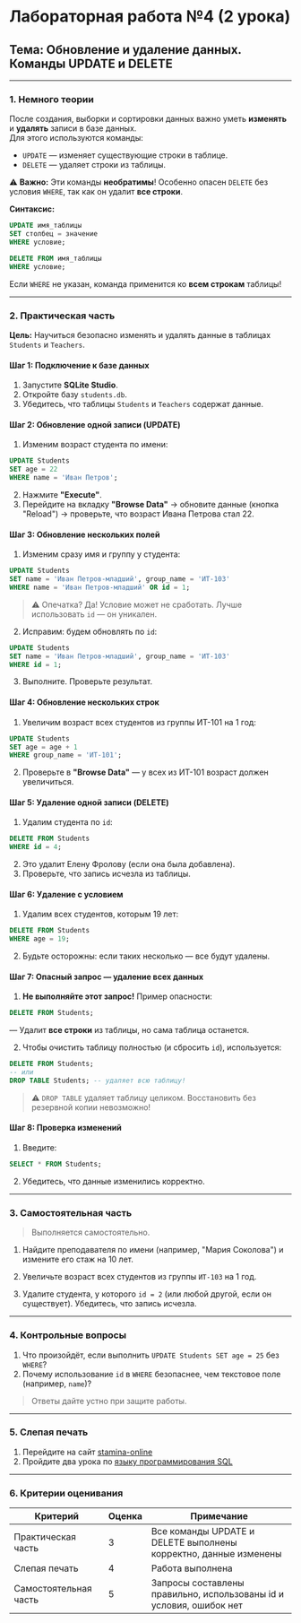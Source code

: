 # **Лабораторная работа №4 (2 урока)**  
## **Тема: Обновление и удаление данных. Команды UPDATE и DELETE**

---

### **1. Немного теории**

После создания, выборки и сортировки данных важно уметь **изменять** и **удалять** записи в базе данных.  
Для этого используются команды:

- `UPDATE` — изменяет существующие строки в таблице.
- `DELETE` — удаляет строки из таблицы.

⚠️ **Важно:** Эти команды **необратимы**! Особенно опасен `DELETE` без условия `WHERE`, так как он удалит **все строки**.

**Синтаксис:**
```sql
UPDATE имя_таблицы 
SET столбец = значение 
WHERE условие;
```

```sql
DELETE FROM имя_таблицы 
WHERE условие;
```

Если `WHERE` не указан, команда применится ко **всем строкам** таблицы!

---

### **2. Практическая часть**

**Цель:** Научиться безопасно изменять и удалять данные в таблицах `Students` и `Teachers`.

#### **Шаг 1: Подключение к базе данных**
1. Запустите **SQLite Studio**.
2. Откройте базу `students.db`.
3. Убедитесь, что таблицы `Students` и `Teachers` содержат данные.

#### **Шаг 2: Обновление одной записи (UPDATE)**
1. Изменим возраст студента по имени:
```sql
UPDATE Students 
SET age = 22 
WHERE name = 'Иван Петров';
```
2. Нажмите **"Execute"**.
3. Перейдите на вкладку **"Browse Data"** → обновите данные (кнопка "Reload") → проверьте, что возраст Ивана Петрова стал 22.

#### **Шаг 3: Обновление нескольких полей**
1. Изменим сразу имя и группу у студента:
```sql
UPDATE Students 
SET name = 'Иван Петров-младший', group_name = 'ИТ-103' 
WHERE name = 'Иван Петров-младший' OR id = 1;
```
> ⚠️ Опечатка? Да! Условие может не сработать. Лучше использовать `id` — он уникален.

2. Исправим: будем обновлять по `id`:
```sql
UPDATE Students 
SET name = 'Иван Петров-младший', group_name = 'ИТ-103' 
WHERE id = 1;
```
3. Выполните. Проверьте результат.

#### **Шаг 4: Обновление нескольких строк**
1. Увеличим возраст всех студентов из группы ИТ-101 на 1 год:
```sql
UPDATE Students 
SET age = age + 1 
WHERE group_name = 'ИТ-101';
```
2. Проверьте в **"Browse Data"** — у всех из ИТ-101 возраст должен увеличиться.

#### **Шаг 5: Удаление одной записи (DELETE)**
1. Удалим студента по `id`:
```sql
DELETE FROM Students 
WHERE id = 4;
```
2. Это удалит Елену Фролову (если она была добавлена).
3. Проверьте, что запись исчезла из таблицы.

#### **Шаг 6: Удаление с условием**
1. Удалим всех студентов, которым 19 лет:
```sql
DELETE FROM Students 
WHERE age = 19;
```
2. Будьте осторожны: если таких несколько — все будут удалены.

#### **Шаг 7: Опасный запрос — удаление всех данных**
1. **Не выполняйте этот запрос!** Пример опасности:
```sql
DELETE FROM Students;
```
— Удалит **все строки** из таблицы, но сама таблица останется.

2. Чтобы очистить таблицу полностью (и сбросить `id`), используется:
```sql
DELETE FROM Students;
-- или
DROP TABLE Students; -- удаляет всю таблицу!
```
> ⚠️ `DROP TABLE` удаляет таблицу целиком. Восстановить без резервной копии невозможно!

#### **Шаг 8: Проверка изменений**
1. Введите:
```sql
SELECT * FROM Students;
```
2. Убедитесь, что данные изменились корректно.

---

### **3. Самостоятельная часть**

> Выполняется самостоятельно.

1. Найдите преподавателя по имени (например, "Мария Соколова") и измените его стаж на 10 лет.

2. Увеличьте возраст всех студентов из группы `ИТ-103` на 1 год.

3. Удалите студента, у которого `id = 2` (или любой другой, если он существует). Убедитесь, что запись исчезла.

---

### **4. Контрольные вопросы**

1. Что произойдёт, если выполнить `UPDATE Students SET age = 25` без `WHERE`?  
2. Почему использование `id` в `WHERE` безопаснее, чем текстовое поле (например, `name`)?

> Ответы дайте устно при защите работы.

---

### **5. Слепая печать**

1. Перейдите на сайт [stamina-online](https://stamina-online.com/ru/programming)
2. Пройдите два урока по [языку программирования SQL](https://stamina-online.com/ru/workout/programming/18)

---

### **6. Критерии оценивания**

| Критерий                  | Оценка | Примечание |
|---------------------------|--------|------------|
| Практическая часть        | 3      | Все команды UPDATE и DELETE выполнены корректно, данные изменены |
| Слепая печать             | 4      | Работа выполнена |
| Самостоятельная часть     | 5      | Запросы составлены правильно, использованы id и условия, ошибок нет |
